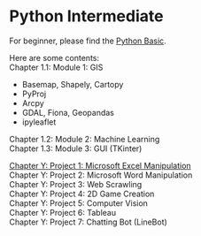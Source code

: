 # Python Intermediate

For beginner, please find the [Python Basic](https://github.com/weegary/PythonBasic).

Here are some contents: <br/>
Chapter 1.1: Module 1: GIS <br/>
- Basemap, Shapely, Cartopy
- PyProj
- Arcpy
- GDAL, Fiona, Geopandas
- ipyleaflet <br/>

Chapter 1.2: Module 2: Machine Learning <br/>
Chapter 1.3: Module 3: GUI (TKinter) <br/>

[Chapter Y: Project 1: Microsoft Excel Manipulation](ChpX_Excel.md) <br/>
Chapter Y: Project 2: Microsoft Word Manipulation <br/>
Chapter Y: Project 3: Web Scrawling <br/>
Chapter Y: Project 4: 2D Game Creation <br/>
Chapter Y: Project 5: Computer Vision <br/>
Chapter Y: Project 6: Tableau <br/>
Chapter Y: Project 7: Chatting Bot (LineBot) <br/>
